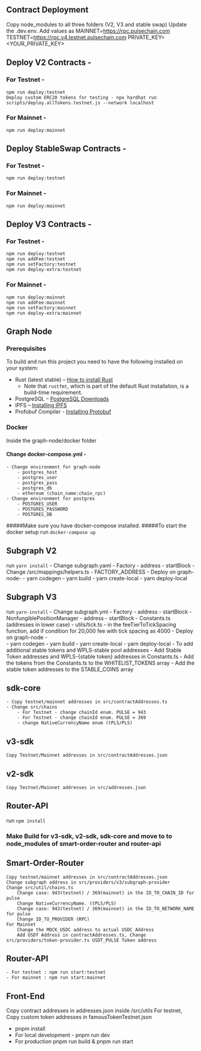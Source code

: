 ## Contract Deployment
Copy node_modules to all three folders (V2, V3 and stable swap)
Update the .dev.env. Add values as
MAINNET=https://rpc.pulsechain.com
TESTNET=https://rpc.v4.testnet.pulsechain.com
PRIVATE_KEY=<YOUR_PRIVATE_KEY>

## Deploy V2 Contracts - 
### For Testnet - 
    npm run deploy:testnet
    Deploy custom ERC20 tokens for testing - npx hardhat run scripts/deploy.allTokens.testnet.js --network localhost
### For Mainnet - 
    npm run deploy:mainnet

## Deploy StableSwap Contracts - 
### For Testnet - 
    npm run deploy:testnet
### For Mainnet - 
    npm run deploy:mainnet

## Deploy V3 Contracts - 
### For Testnet - 
    npm run deploy:testnet
    npm run addFee:testnet
    npm run setFactory:testnet
    npm run deploy-extra:testnet
### For Mainnet - 
    npm run deploy:mainnet
    npm run addFee:mainnet
    npm run setFactory:mainnet
    npm run deploy-extra:mainnet

##  Graph Node
### Prerequisites

To build and run this project you need to have the following installed on your system:

- Rust (latest stable) – [How to install Rust](https://www.rust-lang.org/en-US/install.html)
  - Note that `rustfmt`, which is part of the default Rust installation, is a build-time requirement.
- PostgreSQL – [PostgreSQL Downloads](https://www.postgresql.org/download/)
- IPFS – [Installing IPFS](https://docs.ipfs.io/install/)
- Profobuf Compiler - [Installing Protobuf](https://grpc.io/docs/protoc-installation/)

### Docker
Inside the graph-node/docker folder
#### Change docker-compose.yml - 
    - Change environment for graph-node 
        - postgres_host
        - postgres_user
        - postgres_pass
        - postgres_db
        - ethereum (chain_name:chain_rpc)
    - Change environment for postgres
        - POSTGRES_USER
        - POSTGRES_PASSWORD
        - POSTGRES_DB
#####Make sure you have docker-compose installed. 
#####To start the docker setup run `docker-compose up`

## Subgraph V2
run `yarn install`
    - Change subgraph.yaml
        - Factory
            - address
            - startBlock
    - Change /src/mappings/helpers.ts
        - FACTORY_ADDRESS
    - Deploy on graph-node- 
        - yarn codegen
        - yarn build
        - yarn create-local
        - yarn deploy-local

## Subgraph V3
run `yarn-install`
    - Change subgraph.yml
        - Factory
            - address
            - startBlock
        - NonfungiblePositionManager
            - address
            - startBlock
        - Constants.ts (addresses in lower case)
        - utils/tick.ts
            - in the feeTierToTickSpacing function, add if condition for 20,000 fee with tick spacing as 4000
    - Deploy on graph-node -  
        - yarn codegen
        - yarn build
        - yarn create-local
        - yarn deploy-local
    - To add additional stable tokens and WPLS-stable pool addresses
        - Add Stable Token addresses and WPLS-{stable token} addresses in Constants.ts
        - Add the tokens from the Constants.ts to the WHITELIST_TOKENS array
        - Add the stable token addresses to the STABLE_COINS array

## sdk-core
    - Copy testnet/mainnet addresses in src/contractAddresses.ts
    - Change src/chains
        - For Testnet - change chainId enum. PULSE = 943
        - For Testnet - change chainId enum. PULSE = 369
        - change NativeCurrencyName enum (tPLS/PLS)
## v3-sdk
    Copy Testnet/Mainnet addresses in src/contractAddresses.json
## v2-sdk
    Copy Testnet/Mainnet addresses in src/addresses.json
## Router-API
run `npm install`

### Make Build for v3-sdk, v2-sdk, sdk-core and move to to node_modules of smart-order-router and router-api
## Smart-Order-Router
    Copy testnet/mainnet addresses in src/contractAddresses.json
    Change subgraph address in src/providers/v3/subgraph-provider
    Change src/util/chains.ts
        Change case: 943(testnet) / 369(mainnet) in the ID_TO_CHAIN_ID for pulse
        Change NativeCurrencyName. (tPLS/PLS)
        Change case: 943(testnet) / 369(mainnet) in the ID_TO_NETWORK_NAME for pulse
        Change ID_TO_PROVIDER (RPC)
    For Mainnet 
        Change the MOCK_USDC address to actual USDC Address
        Add USDT Address in contractAddresses.ts, Change src/providers/token-provider.ts USDT_PULSE Token address

## Router-API
    - For testnet : npm run start:testnet
    - For mainnet : npm run start:mainnet

## Front-End
Copy contract addresses in addresses.json inside /src/utils
For testnet, Copy custom token addresses in famousTokenTestnet.json
- pnpm install
- For local development - pnpm run dev
- For production pnpm run build & pnpm run start
